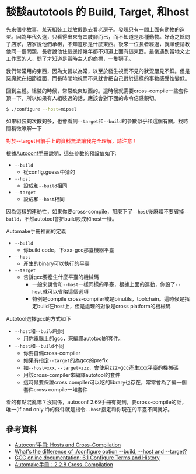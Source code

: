 # 談談autotools 的 Build, Target, 和host

先來個小故事，某天組裝工趁放假跑去看老房子。發現只有一間上面有動物的造型。因為年代久遠，只看得出來有四肢腳而已，而不知道是那種動物。好奇之餘問了店家，店家說他們承租，不知道那是什麼東西。後來一位長者經過，就順便請教他同一個問題，長者說他住這邊好幾年都不知道上面有這東西。最後遇到當地文史工作室的人，問了才知道是當時主人的商標，一隻獅子。

我們常常用的東西，因為太習以為常，以至於發生視而不見的狀況屢見不鮮。但是惡魔就在細節裡面，而長時間地視而不見就會把自己對於這樣的事物感受性變低。

回到主體。組裝的時候，常常缺東缺西的。這時候就需要cross-compile一些套件頂一下，所以如果有人組裝過的話，應該會對下面的命令倍感親切。

```sh
$ ./configure --host=mipsel
```

如果組裝夠次數夠多，也會看到`--target`和`--build`的參數似乎和這個有關。找時間稍微瞭解一下

<font color="red">對於--target目前手上的資料無法讓我完全理解，請注意！</font>

根據[Autoconf手冊](https://www.gnu.org/software/autoconf/manual/autoconf-2.69/html_node/Hosts-and-Cross_002dCompilation.html#Hosts-and-Cross_002dCompilation)說明，這些參數的預設值如下:

* `--build`
  * 從config.guess中猜的
* `--host`
	* 設成和`--build`相同
* `--target`
	* 設成和`--host`相同

因為這樣的連動性，如果你要cross-compile，那麼下了`--host`後麻煩不要省掉`--build`，不然autotool會把build設成和host一樣。

Automake手冊裡面的定義

* `--build`
	* 你build code，下xxx-gcc那臺機器平臺
* `--host`
	* 產生的binary可以執行的平臺
* `--target`
  * 告訴gcc要產生什麼平臺的機械碼
	* 一般來說會和`--host`一樣同樣的平臺，根據上面的連動，你設了`--host`就可以省略這個選項
	* 特例是compile cross-compiler或是binutils，toolchain。這時候是指定build在host上，但是處理的對象是cross platform的機械碼
  
Autotool選擇gcc的方式如下

* `--host`和`--build`相同
	* 用你電腦上的gcc，來編譯autotool的套件。
* `--host`和`--build`不同
	* 你要自備cross-compiler
	* 如果有指定`--target`的為gcc的prefix
  * 如`--host=xxx`, `--target=zzz`，會使用zzz-gcc產生xxx平臺的機械碼
  * 用該cross-compiler來編譯autotool的套件
  * 這時候要保證cross compiler可以吃的library也存在，常常會為了編一個套件cross compile一堆套件
  
看的有點混亂嘛？沒關係，autoconf 2.69手冊有提到，要cross-compile的話，唯一(if and only if)的條件就是指令`--host`指定和你現在的平臺不同就好。
  
## 參考資料

* [Autoconf手冊: Hosts and Cross-Compilation](https://www.gnu.org/software/autoconf/manual/autoconf-2.69/html_node/Hosts-and-Cross_002dCompilation.html)
* [What's the difference of ./configure option --build, --host and --target?](http://stackoverflow.com/questions/5139403/whats-the-difference-of-configure-option-build-host-and-target)
* [GCC online documentation: 6.1 Configure Terms and History](http://gcc.gnu.org/onlinedocs/gccint/Configure-Terms.html)
* [Automake手冊：2.2.8 Cross-Compilation](http://www.gnu.org/software/automake/manual/html_node/Cross_002dCompilation.htmlaut)
